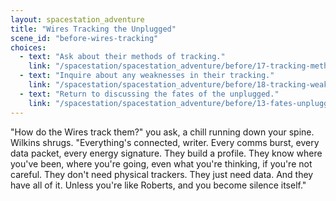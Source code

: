 ```yaml
---
layout: spacestation_adventure
title: "Wires Tracking the Unplugged"
scene_id: "before-wires-tracking"
choices:
  - text: "Ask about their methods of tracking."
    link: "/spacestation/spacestation_adventure/before/17-tracking-methods/"
  - text: "Inquire about any weaknesses in their tracking."
    link: "/spacestation/spacestation_adventure/before/18-tracking-weaknesses/"
  - text: "Return to discussing the fates of the unplugged."
    link: "/spacestation/spacestation_adventure/before/13-fates-unplugged/"
---
```


"How do the Wires track them?" you ask, a chill running down your spine. Wilkins shrugs. "Everything's connected, writer. Every comms burst, every data packet, every energy signature. They build a profile. They know where you've been, where you're going, even what you're thinking, if you're not careful. They don't need physical trackers. They just need data. And they have all of it. Unless you're like Roberts, and you become silence itself."
